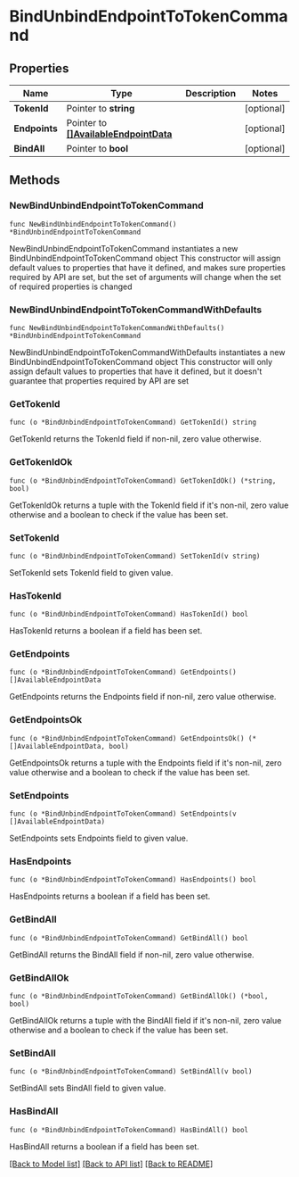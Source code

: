 # BindUnbindEndpointToTokenCommand

## Properties

Name | Type | Description | Notes
------------ | ------------- | ------------- | -------------
**TokenId** | Pointer to **string** |  | [optional] 
**Endpoints** | Pointer to [**[]AvailableEndpointData**](AvailableEndpointData.md) |  | [optional] 
**BindAll** | Pointer to **bool** |  | [optional] 

## Methods

### NewBindUnbindEndpointToTokenCommand

`func NewBindUnbindEndpointToTokenCommand() *BindUnbindEndpointToTokenCommand`

NewBindUnbindEndpointToTokenCommand instantiates a new BindUnbindEndpointToTokenCommand object
This constructor will assign default values to properties that have it defined,
and makes sure properties required by API are set, but the set of arguments
will change when the set of required properties is changed

### NewBindUnbindEndpointToTokenCommandWithDefaults

`func NewBindUnbindEndpointToTokenCommandWithDefaults() *BindUnbindEndpointToTokenCommand`

NewBindUnbindEndpointToTokenCommandWithDefaults instantiates a new BindUnbindEndpointToTokenCommand object
This constructor will only assign default values to properties that have it defined,
but it doesn't guarantee that properties required by API are set

### GetTokenId

`func (o *BindUnbindEndpointToTokenCommand) GetTokenId() string`

GetTokenId returns the TokenId field if non-nil, zero value otherwise.

### GetTokenIdOk

`func (o *BindUnbindEndpointToTokenCommand) GetTokenIdOk() (*string, bool)`

GetTokenIdOk returns a tuple with the TokenId field if it's non-nil, zero value otherwise
and a boolean to check if the value has been set.

### SetTokenId

`func (o *BindUnbindEndpointToTokenCommand) SetTokenId(v string)`

SetTokenId sets TokenId field to given value.

### HasTokenId

`func (o *BindUnbindEndpointToTokenCommand) HasTokenId() bool`

HasTokenId returns a boolean if a field has been set.

### GetEndpoints

`func (o *BindUnbindEndpointToTokenCommand) GetEndpoints() []AvailableEndpointData`

GetEndpoints returns the Endpoints field if non-nil, zero value otherwise.

### GetEndpointsOk

`func (o *BindUnbindEndpointToTokenCommand) GetEndpointsOk() (*[]AvailableEndpointData, bool)`

GetEndpointsOk returns a tuple with the Endpoints field if it's non-nil, zero value otherwise
and a boolean to check if the value has been set.

### SetEndpoints

`func (o *BindUnbindEndpointToTokenCommand) SetEndpoints(v []AvailableEndpointData)`

SetEndpoints sets Endpoints field to given value.

### HasEndpoints

`func (o *BindUnbindEndpointToTokenCommand) HasEndpoints() bool`

HasEndpoints returns a boolean if a field has been set.

### GetBindAll

`func (o *BindUnbindEndpointToTokenCommand) GetBindAll() bool`

GetBindAll returns the BindAll field if non-nil, zero value otherwise.

### GetBindAllOk

`func (o *BindUnbindEndpointToTokenCommand) GetBindAllOk() (*bool, bool)`

GetBindAllOk returns a tuple with the BindAll field if it's non-nil, zero value otherwise
and a boolean to check if the value has been set.

### SetBindAll

`func (o *BindUnbindEndpointToTokenCommand) SetBindAll(v bool)`

SetBindAll sets BindAll field to given value.

### HasBindAll

`func (o *BindUnbindEndpointToTokenCommand) HasBindAll() bool`

HasBindAll returns a boolean if a field has been set.


[[Back to Model list]](../README.md#documentation-for-models) [[Back to API list]](../README.md#documentation-for-api-endpoints) [[Back to README]](../README.md)


